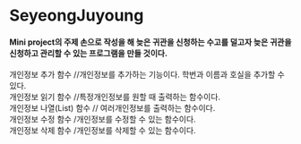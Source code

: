 # SeyeongJuyoung

#### Mini project의 주제 손으로 작성을 해 늦은 귀관을 신청하는 수고를 덜고자 늦은 귀관을 신청하고 관리할 수 있는 프로그램을 만들 것이다. 

개인정보 추가 함수   //개인정보를 추가하는 기능이다. 학번과 이름과 호실을 추가할 수 있다.    
개인정보 읽기 함수    //특정개인정보를 원할 때 출력하는 함수이다.    
개인정보 나열(List) 함수 // 여러개인정보를 출력하는 함수이다.    
개인정보 수정 함수  /개인정보를 수정할 수 있는 함수이다.    
개인정보 삭제 함수   /개인정보를 삭제할 수 있는 함수이다.    
